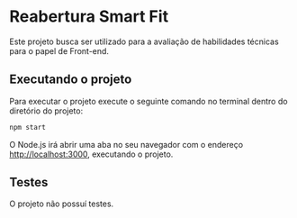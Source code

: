 # Reabertura Smart Fit

Este projeto busca ser utilizado para a avaliação de habilidades técnicas para o papel de Front-end.

## Executando o projeto

Para executar o projeto execute o seguinte comando no terminal dentro do diretório do projeto:

```sh
npm start
```

O Node.js irá abrir uma aba no seu navegador com o endereço [http://localhost:3000](http://localhost:3000), executando o projeto.

## Testes 

O projeto não possuí testes.
